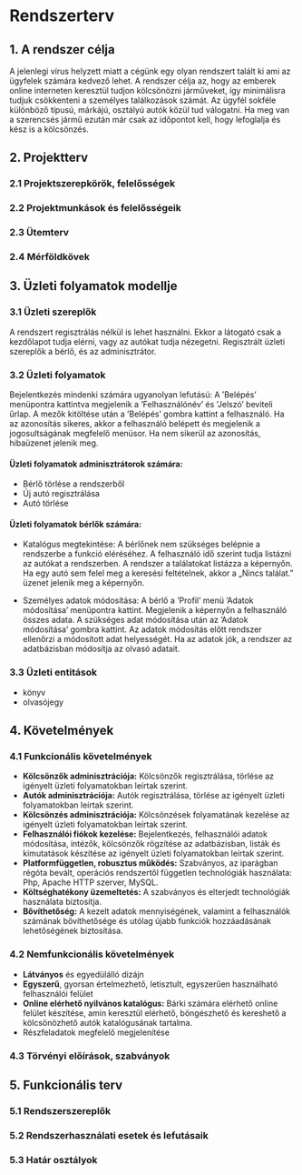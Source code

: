 # Rendszerterv

## 1. A rendszer célja
A jelenlegi vírus helyzett miatt a cégünk egy olyan rendszert talált ki ami az ügyfelek számára kedvező lehet. A rendszer célja az, hogy az emberek online interneten keresztül tudjon kölcsönözni járműveket, így minimálisra tudjuk csökkenteni a személyes találkozások számát. Az ügyfél sokféle különböző típusú, márkájú, osztályú autók közül tud válogatni. Ha meg van a szerencsés jármű ezután már csak az időpontot kell, hogy lefoglalja és kész is a kölcsönzés.

## 2. Projektterv

### 2.1 Projektszerepkörök, felelősségek

### 2.2 Projektmunkások és felelősségeik

### 2.3 Ütemterv

### 2.4 Mérföldkövek

## 3. Üzleti folyamatok modellje

### 3.1 Üzleti szereplők
A rendszert regisztrálás nélkül is lehet használni. Ekkor a látogató csak a kezdőlapot tudja elérni, vagy az autókat tudja nézegetni.
Regisztrált üzleti szereplők a bérlő, és az adminisztrátor.

### 3.2 Üzleti folyamatok
Bejelentkezés mindenki számára ugyanolyan lefutású:
A ’Belépés’ menüpontra kattintva megjelenik a ’Felhasználónév’ és ’Jelszó’ beviteli űrlap. A mezők kitöltése után a ’Belépés’ gombra kattint a felhasználó. Ha az azonosítás sikeres, akkor a felhasználó belépett és megjelenik a jogosultságának megfelelő menüsor.
Ha nem sikerül az azonosítás, hibaüzenet jelenik meg.

#### Üzleti folyamatok adminisztrátorok számára:

- Bérlő törlése a rendszerből
- Új autó regisztrálása
- Autó törlése

#### Üzleti folyamatok bérlők számára:
- Katalógus megtekintése: 
A bérlőnek nem szükséges belépnie a rendszerbe a funkció eléréséhez. A felhasználó idő szerint tudja listázni az autókat a rendszerben. A rendszer a találatokat listázza a képernyőn. Ha egy autó sem felel meg a keresési feltételnek, akkor a „Nincs találat.” üzenet jelenik meg a képernyőn.

- Személyes adatok módosítása:
A bérlő a ’Profil’ menü ’Adatok módosítása’ menüpontra kattint. Megjelenik a képernyőn a felhasználó összes adata. A szükséges adat módosítása után az ’Adatok módosítása’ gombra kattint. Az adatok módosítás előtt rendszer ellenőrzi a módosított adat helyességét. Ha az adatok jók, a rendszer az adatbázisban módosítja az olvasó adatait.

### 3.3 Üzleti entitások
-	könyv
-	olvasójegy

## 4. Követelmények

### 4.1 Funkcionális követelmények 
- **Kölcsönzők adminisztrációja:** Kölcsönzők regisztrálása, törlése az igényelt üzleti folyamatokban leírtak szerint.  
- **Autók adminisztrációja:** Autók regisztrálása, törlése az igényelt üzleti folyamatokban leírtak szerint.
- **Kölcsönzés adminisztrációja:** Kölcsönzések folyamatának kezelése az igényelt üzleti folyamatokban leírtak szerint.
- **Felhasználói fiókok kezelése:** Bejelentkezés, felhasználói adatok módosítása, intézők, kölcsönzők rögzítése az adatbázisban, listák és kimutatások készítése az igényelt üzleti folyamatokban leírtak szerint.  
- **Platformfüggetlen, robusztus működés:** Szabványos, az iparágban régóta bevált, operációs rendszertől független technológiák használata: Php, Apache HTTP szerver, MySQL.   
- **Költséghatékony üzemeltetés:** A szabványos és elterjedt technológiák használata biztosítja. 
- **Bővíthetőség:** A kezelt adatok mennyiségének, valamint a felhasználók számának bővíthetősége és utólag újabb funkciók hozzáadásának lehetőségének biztosítása.

### 4.2 Nemfunkcionális követelmények
- **Látványos** és egyedülálló dizájn
- **Egyszerű**, gyorsan értelmezhető, letisztult, egyszerűen használható felhasználói felület
- **Online elérhető nyilvános katalógus:** Bárki számára elérhető online felület készítése, amin keresztül elérhető, böngészhető és kereshető a kölcsönözhető autók katalógusának tartalma.
- Részfeladatok megfelelő megjelenítése

### 4.3 Törvényi előírások, szabványok

## 5. Funkcionális terv

### 5.1 Rendszerszereplők

### 5.2 Rendszerhasználati esetek és lefutásaik 

### 5.3 Határ osztályok 
